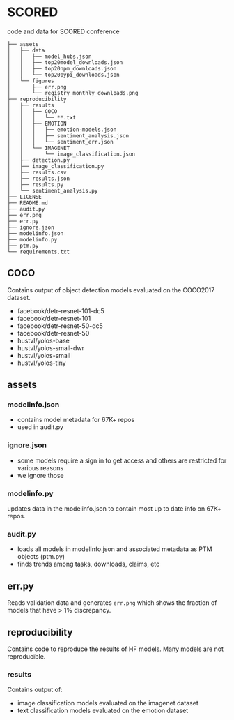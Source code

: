 # SCORED
code and data for SCORED conference

```
├── assets
│   ├── data
│   │   ├── model_hubs.json
│   │   ├── top20model_downloads.json
│   │   ├── top20npm_downloads.json
│   │   └── top20pypi_downloads.json
│   └── figures
│       ├── err.png
│       └── registry_monthly_downloads.png
├── reproducibility
│   ├── results
│   │   ├── COCO
│   │   │   └── **.txt
│   │   ├── EMOTION
│   │   │   ├── emotion-models.json
│   │   │   ├── sentiment_analysis.json
│   │   │   └── sentiment_err.json
│   │   └── IMAGENET
│   │       └── image_classification.json
│   ├── detection.py
│   ├── image_classification.py
│   ├── results.csv
│   ├── results.json
│   ├── results.py
│   └── sentiment_analysis.py
├── LICENSE
├── README.md
├── audit.py
├── err.png
├── err.py
├── ignore.json
├── modelinfo.json
├── modelinfo.py
├── ptm.py
└── requirements.txt
```

## COCO 

Contains output of object detection models evaluated on the COCO2017 dataset.

- facebook/detr-resnet-101-dc5
- facebook/detr-resnet-101
- facebook/detr-resnet-50-dc5
- facebook/detr-resnet-50
- hustvl/yolos-base
- hustvl/yolos-small-dwr
- hustvl/yolos-small
- hustvl/yolos-tiny

## assets



### modelinfo.json 

- contains model metadata for 67K+ repos
- used in audit.py

### ignore.json

- some models require a sign in to get access and others are restricted for various reasons 
- we ignore those

### modelinfo.py

updates data in the modelinfo.json to contain most up to date info on 67K+ repos.  

### audit.py

- loads all models in modelinfo.json and associated metadata as PTM objects (ptm.py)
- finds trends among tasks, downloads, claims, etc

## err.py

Reads validation data and generates `err.png` which shows the fraction of models that have > 1% discrepancy.

## reproducibility

Contains code to reproduce the results of HF models. Many models are not reproducible.

### results

Contains output of:
- image classification models evaluated on the imagenet dataset
- text classification models evaluated on the emotion dataset
